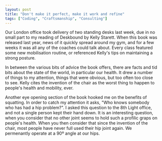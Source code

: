 ```yaml
---
layout: post
title: "Don't make it perfect, make it work and refine"
tags: ["Coding", "Craftsmanship", "Consulting"]
---
```


Our London office took delivery of two standing desks last week, due in no
small part to my reading of Deskbound by Kelly Starett. When this book was
released last year, news of it quickly spread around my gym, and for a few
weeks it was all any of the coaches could talk about. Every class featured some
new mobilisation routine, or referenced Kelly's tips on maintaining a strong
posture.

In between the various bits of advice the book offers, there are facts and tid
bits about the state of the world, in particular our health. It drew a number
of things to my attention, things that were obvious, but too often too close to
see. Kelly cites the invention of the chair as the worst thing to happen to
people's health and mobility, ever.

Another eye opening section of the book hooked me on the benefits of squatting.
In order to catch my attention it asks, "Who knows somebody who has had a hip
problem?". I asked this question to the 8th Light office, and not a single
person kept their hand down. It is an interesting question, when you consider
that no other joint seems to hold such a profilic graps on people's health.
When you then consider that since the invention of the chair, most people have
never full used their hip joint again. We permenantly operate at a 90º angle at
our hips.


